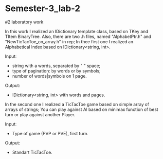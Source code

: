# Semester-3_lab-2
#2 laboratory work

  In this work I realized an IDictionary template class, based on TKey and TItem BinaryTree.
Also, there are two .h files, named "AlphabetPtr.h" and "NewTicTacToe_on_array.h" in rep;
In thee first one I realized an Alphabetical Index based on IDictionary<string, int>.

Input:
- string with a words, separated by " " space;
- type of pagination: by words or by symbols;
- number of words|symbols on 1 page.

Output:
- IDictionary<string, int> with words and pages.

In the second one I realized a TicTacToe game based on simple array of arrays of strings; 
You can play against AI based on minimax function of best turn or play against another Player.

Input:
- Type of game (PVP or PVE), first turn.

Output: 
- Standart TicTacToe.
